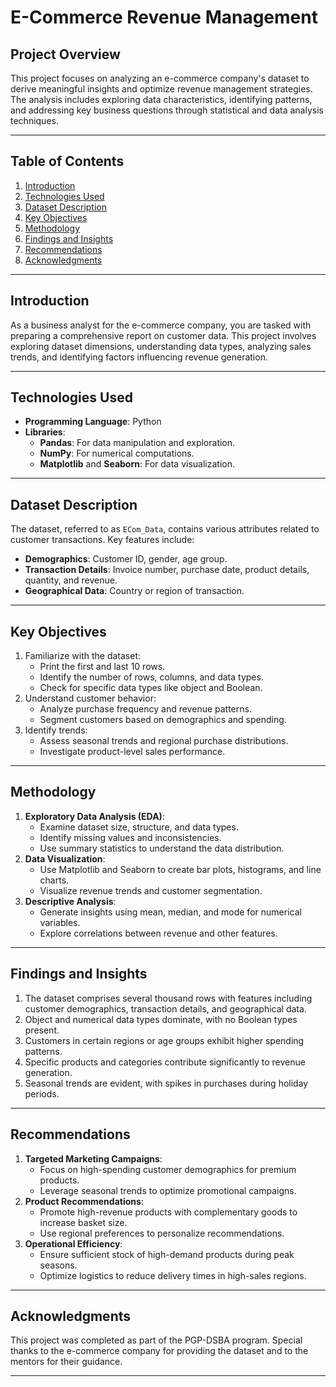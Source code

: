 # E-Commerce Revenue Management

## **Project Overview**
This project focuses on analyzing an e-commerce company's dataset to derive meaningful insights and optimize revenue management strategies. The analysis includes exploring data characteristics, identifying patterns, and addressing key business questions through statistical and data analysis techniques.

---

## **Table of Contents**
1. [Introduction](#introduction)
2. [Technologies Used](#technologies-used)
3. [Dataset Description](#dataset-description)
4. [Key Objectives](#key-objectives)
5. [Methodology](#methodology)
6. [Findings and Insights](#findings-and-insights)
7. [Recommendations](#recommendations)
8. [Acknowledgments](#acknowledgments)

---

## **Introduction**
As a business analyst for the e-commerce company, you are tasked with preparing a comprehensive report on customer data. This project involves exploring dataset dimensions, understanding data types, analyzing sales trends, and identifying factors influencing revenue generation.

---

## **Technologies Used**
- **Programming Language**: Python
- **Libraries**:
  - **Pandas**: For data manipulation and exploration.
  - **NumPy**: For numerical computations.
  - **Matplotlib** and **Seaborn**: For data visualization.

---

## **Dataset Description**
The dataset, referred to as `ECom_Data`, contains various attributes related to customer transactions. Key features include:
- **Demographics**: Customer ID, gender, age group.
- **Transaction Details**: Invoice number, purchase date, product details, quantity, and revenue.
- **Geographical Data**: Country or region of transaction.

---

## **Key Objectives**
1. Familiarize with the dataset:
   - Print the first and last 10 rows.
   - Identify the number of rows, columns, and data types.
   - Check for specific data types like object and Boolean.
2. Understand customer behavior:
   - Analyze purchase frequency and revenue patterns.
   - Segment customers based on demographics and spending.
3. Identify trends:
   - Assess seasonal trends and regional purchase distributions.
   - Investigate product-level sales performance.

---

## **Methodology**
1. **Exploratory Data Analysis (EDA)**:
   - Examine dataset size, structure, and data types.
   - Identify missing values and inconsistencies.
   - Use summary statistics to understand the data distribution.
2. **Data Visualization**:
   - Use Matplotlib and Seaborn to create bar plots, histograms, and line charts.
   - Visualize revenue trends and customer segmentation.
3. **Descriptive Analysis**:
   - Generate insights using mean, median, and mode for numerical variables.
   - Explore correlations between revenue and other features.

---

## **Findings and Insights**
1. The dataset comprises several thousand rows with features including customer demographics, transaction details, and geographical data.
2. Object and numerical data types dominate, with no Boolean types present.
3. Customers in certain regions or age groups exhibit higher spending patterns.
4. Specific products and categories contribute significantly to revenue generation.
5. Seasonal trends are evident, with spikes in purchases during holiday periods.

---

## **Recommendations**
1. **Targeted Marketing Campaigns**:
   - Focus on high-spending customer demographics for premium products.
   - Leverage seasonal trends to optimize promotional campaigns.
2. **Product Recommendations**:
   - Promote high-revenue products with complementary goods to increase basket size.
   - Use regional preferences to personalize recommendations.
3. **Operational Efficiency**:
   - Ensure sufficient stock of high-demand products during peak seasons.
   - Optimize logistics to reduce delivery times in high-sales regions.

---

## **Acknowledgments**
This project was completed as part of the PGP-DSBA program. Special thanks to the e-commerce company for providing the dataset and to the mentors for their guidance.

---

